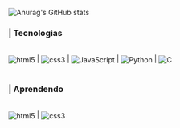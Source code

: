 ![Anurag's GitHub stats](https://github-readme-stats.vercel.app/api?username=ArthurBrigueli&show_icons=true&theme=radical)


### | Tecnologias

<div style="display: inline_block"><br/>
    <img align="center" alt="html5" src="https://img.shields.io/badge/HTML5-E34F26?style=for-the-badge&logo=html5&logoColor=white" /> | <img align="center" alt="css3" src="https://img.shields.io/badge/CSS3-1572B6?style=for-the-badge&logo=css3&logoColor=white"/> | <img align="center" alt="JavaScript" src="https://img.shields.io/badge/JavaScript-F7DF1E?style=for-the-badge&logo=javascript&logoColor=black"/> | <img align="center" alt="Python" src="https://img.shields.io/badge/Python-14354C?style=for-the-badge&logo=python&logoColor=white"/> | <img align="center" alt="C" src="https://img.shields.io/badge/C-00599C?style=for-the-badge&logo=c&logoColor=white"/>
</div><br/>


### | Aprendendo

<div style="display: inline_block"><br/>
    <img align="center" alt="html5" src="https://img.shields.io/badge/Java-ED8B00?style=for-the-badge&logo=java&logoColor=white" /> | <img align="center" alt="css3" src="https://img.shields.io/badge/MySQL-00000F?style=for-the-badge&logo=mysql&logoColor=white"/>
</div><br/>





